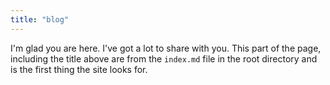```yaml
---
title: "blog"
---
```


I'm glad you are here. I've got a lot to share with you. This part of the page, including the title above are from the `index.md` file in the root directory and is the first thing the site looks for.

